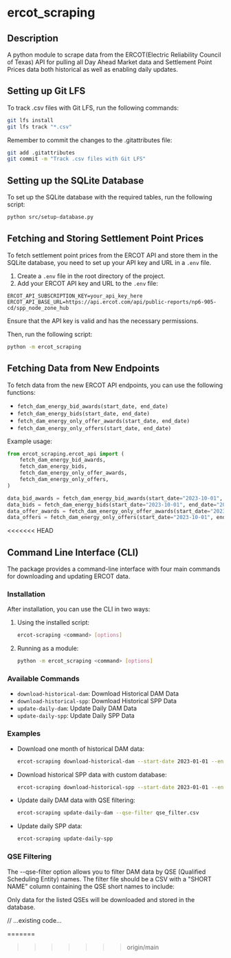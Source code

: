 # ercot_scraping
## Description
A python module to scrape data from the ERCOT(Electric Reliability Council of Texas) API for pulling all Day Ahead Market data and Settlement Point Prices data both historical as well as enabling daily updates. 


## Setting up Git LFS

To track .csv files with Git LFS, run the following commands:

```sh
git lfs install
git lfs track "*.csv"
```

Remember to commit the changes to the .gitattributes file:

```sh
git add .gitattributes
git commit -m "Track .csv files with Git LFS"
```

## Setting up the SQLite Database

To set up the SQLite database with the required tables, run the following script:

```sh
python src/setup-database.py
```

## Fetching and Storing Settlement Point Prices

To fetch settlement point prices from the ERCOT API and store them in the SQLite database, you need to set up your API key and URL in a `.env` file.

1. Create a `.env` file in the root directory of the project.
2. Add your ERCOT API key and URL to the `.env` file:

```env
ERCOT_API_SUBSCRIPTION_KEY=your_api_key_here
ERCOT_API_BASE_URL=https://api.ercot.com/api/public-reports/np6-905-cd/spp_node_zone_hub
```

Ensure that the API key is valid and has the necessary permissions.

Then, run the following script:

```sh
python -m ercot_scraping
```

## Fetching Data from New Endpoints

To fetch data from the new ERCOT API endpoints, you can use the following functions:

- `fetch_dam_energy_bid_awards(start_date, end_date)`
- `fetch_dam_energy_bids(start_date, end_date)`
- `fetch_dam_energy_only_offer_awards(start_date, end_date)`
- `fetch_dam_energy_only_offers(start_date, end_date)`

Example usage:

```python
from ercot_scraping.ercot_api import (
    fetch_dam_energy_bid_awards,
    fetch_dam_energy_bids,
    fetch_dam_energy_only_offer_awards,
    fetch_dam_energy_only_offers,
)

data_bid_awards = fetch_dam_energy_bid_awards(start_date="2023-10-01", end_date="2023-10-02")
data_bids = fetch_dam_energy_bids(start_date="2023-10-01", end_date="2023-10-02")
data_offer_awards = fetch_dam_energy_only_offer_awards(start_date="2023-10-01", end_date="2023-10-02")
data_offers = fetch_dam_energy_only_offers(start_date="2023-10-01", end_date="2023-10-02")
```
<<<<<<< HEAD

## Command Line Interface (CLI)

The package provides a command-line interface with four main commands for downloading and updating ERCOT data.

### Installation

After installation, you can use the CLI in two ways:

1. Using the installed script:
   ```sh
   ercot-scraping <command> [options]
   ```

2. Running as a module:
   ```sh
   python -m ercot_scraping <command> [options]
   ```

### Available Commands

- `download-historical-dam`: Download Historical DAM Data
- `download-historical-spp`: Download Historical SPP Data
- `update-daily-dam`: Update Daily DAM Data
- `update-daily-spp`: Update Daily SPP Data

### Examples

- Download one month of historical DAM data:
  ```sh
  ercot-scraping download-historical-dam --start-date 2023-01-01 --end-date 2023-01-31
  ```

- Download historical SPP data with custom database:
  ```sh
  ercot-scraping download-historical-spp --start-date 2023-01-01 --end-date 2023-01-31 --database custom.db
  ```

- Update daily DAM data with QSE filtering:
  ```sh
  ercot-scraping update-daily-dam --qse-filter qse_filter.csv
  ```

- Update daily SPP data:
  ```sh
  ercot-scraping update-daily-spp
  ```

### QSE Filtering

The --qse-filter option allows you to filter DAM data by QSE (Qualified Scheduling Entity) names. The filter file should be a CSV with a "SHORT NAME" column containing the QSE short names to include:

Only data for the listed QSEs will be downloaded and stored in the database.

// ...existing code...

=======
>>>>>>> origin/main
